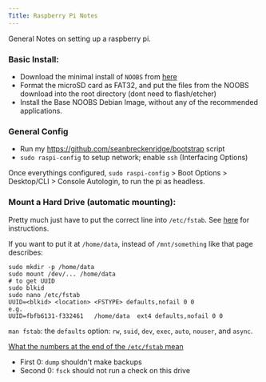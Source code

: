 ```yaml
---
Title: Raspberry Pi Notes
---
```


General Notes on setting up a raspberry pi.

### Basic Install:

- Download the minimal install of `NOOBS` from [here](https://www.raspberrypi.org/downloads/noobs/)
- Format the microSD card as FAT32, and put the files from the NOOBS download into the root directory (dont need to flash/etcher)
- Install the Base NOOBS Debian Image, without any of the recommended applications.

### General Config

- Run my <https://github.com/seanbreckenridge/bootstrap> script
- `sudo raspi-config` to setup network; enable `ssh` (Interfacing Options)

Once everythings configured, `sudo raspi-config` > Boot Options > Desktop/CLI > Console Autologin, to run the pi as headless.

### Mount a Hard Drive (automatic mounting):

Pretty much just have to put the correct line into `/etc/fstab`. See [here](https://www.raspberrypi.org/documentation/configuration/external-storage.md) for instructions.

If you want to put it at `/home/data`, instead of `/mnt/something` like that page describes:

```
sudo mkdir -p /home/data
sudo mount /dev/... /home/data
# to get UUID
sudo blkid
sudo nano /etc/fstab
UUID=<blkid> <location> <FSTYPE> defaults,nofail 0 0
e.g.
UUID=fbfb6131-f332461	/home/data	ext4 defaults,nofail 0 0
```

`man fstab`: the `defaults` option: `rw`, `suid`, `dev`, `exec`, `auto`, `nouser`, and `async`.

[What the numbers at the end of the `/etc/fstab` mean](https://unix.stackexchange.com/a/17726/282432)

- First 0: `dump` shouldn't make backups
- Second 0: `fsck` should not run a check on this drive
